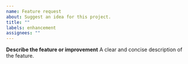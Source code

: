 ```yaml
---
name: Feature request
about: Suggest an idea for this project.
title: ""
labels: enhancement
assignees: ""
---
```


**Describe the feature or improvement**
A clear and concise description of the feature.

